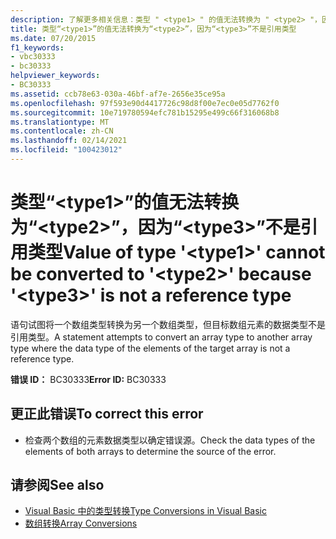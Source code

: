 ```yaml
---
description: 了解更多相关信息：类型 " <type1> " 的值无法转换为 " <type2> "，因为 " <type3> " 不是引用类型
title: 类型“<type1>”的值无法转换为“<type2>”，因为“<type3>”不是引用类型
ms.date: 07/20/2015
f1_keywords:
- vbc30333
- bc30333
helpviewer_keywords:
- BC30333
ms.assetid: ccb78e63-030a-46bf-af7e-2656e35ce95a
ms.openlocfilehash: 97f593e90d4417726c98d8f00e7ec0e05d7762f0
ms.sourcegitcommit: 10e719780594efc781b15295e499c66f316068b8
ms.translationtype: MT
ms.contentlocale: zh-CN
ms.lasthandoff: 02/14/2021
ms.locfileid: "100423012"
---
```

# <a name="value-of-type-type1-cannot-be-converted-to-type2-because-type3-is-not-a-reference-type"></a><span data-ttu-id="f8cbc-103">类型“\<type1>”的值无法转换为“\<type2>”，因为“\<type3>”不是引用类型</span><span class="sxs-lookup"><span data-stu-id="f8cbc-103">Value of type '\<type1>' cannot be converted to '\<type2>' because '\<type3>' is not a reference type</span></span>

<span data-ttu-id="f8cbc-104">语句试图将一个数组类型转换为另一个数组类型，但目标数组元素的数据类型不是引用类型。</span><span class="sxs-lookup"><span data-stu-id="f8cbc-104">A statement attempts to convert an array type to another array type where the data type of the elements of the target array is not a reference type.</span></span>  
  
 <span data-ttu-id="f8cbc-105">**错误 ID：** BC30333</span><span class="sxs-lookup"><span data-stu-id="f8cbc-105">**Error ID:** BC30333</span></span>  
  
## <a name="to-correct-this-error"></a><span data-ttu-id="f8cbc-106">更正此错误</span><span class="sxs-lookup"><span data-stu-id="f8cbc-106">To correct this error</span></span>  
  
- <span data-ttu-id="f8cbc-107">检查两个数组的元素数据类型以确定错误源。</span><span class="sxs-lookup"><span data-stu-id="f8cbc-107">Check the data types of the elements of both arrays to determine the source of the error.</span></span>  
  
## <a name="see-also"></a><span data-ttu-id="f8cbc-108">请参阅</span><span class="sxs-lookup"><span data-stu-id="f8cbc-108">See also</span></span>

- [<span data-ttu-id="f8cbc-109">Visual Basic 中的类型转换</span><span class="sxs-lookup"><span data-stu-id="f8cbc-109">Type Conversions in Visual Basic</span></span>](../programming-guide/language-features/data-types/type-conversions.md)
- [<span data-ttu-id="f8cbc-110">数组转换</span><span class="sxs-lookup"><span data-stu-id="f8cbc-110">Array Conversions</span></span>](../programming-guide/language-features/data-types/array-conversions.md)
